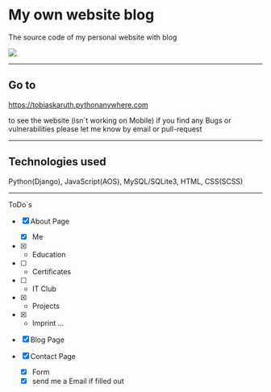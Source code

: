 # My own website blog
The source code of my personal website with blog

<img sice="10%" src="https://github.com/TKAMING/Tobias-Karuth-website_blog/blob/main/static/media/my-website-home.png">

---

## Go to

  https://tobiaskaruth.pythonanywhere.com
  
to see the website (isn´t working on Mobile)
if you find any Bugs or vulnerabilities please let me know by email or pull-request

---

## Technologies used
Python(Django), JavaScript(AOS), MySQL/SQLite3, HTML, CSS(SCSS)

---

ToDo´s

- [x] About Page
  - [x] Me
- [x]  - Education
- [ ]  - Certificates
- [ ]  - IT Club
- [x]  - Projects
- [x]  - Imprint ...
  
- [x] Blog Page
- [x] Contact Page
  - [x] Form
  - [x] send me a Email if filled out 
